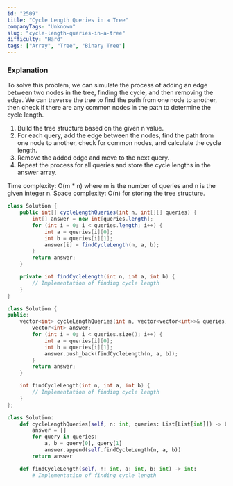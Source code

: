 ```yaml
---
id: "2509"
title: "Cycle Length Queries in a Tree"
companyTags: "Unknown"
slug: "cycle-length-queries-in-a-tree"
difficulty: "Hard"
tags: ["Array", "Tree", "Binary Tree"]
---
```


### Explanation

To solve this problem, we can simulate the process of adding an edge between two nodes in the tree, finding the cycle, and then removing the edge. We can traverse the tree to find the path from one node to another, then check if there are any common nodes in the path to determine the cycle length.

1. Build the tree structure based on the given n value.
2. For each query, add the edge between the nodes, find the path from one node to another, check for common nodes, and calculate the cycle length.
3. Remove the added edge and move to the next query.
4. Repeat the process for all queries and store the cycle lengths in the answer array.

Time complexity: O(m * n) where m is the number of queries and n is the given integer n.
Space complexity: O(n) for storing the tree structure.
```java
class Solution {
    public int[] cycleLengthQueries(int n, int[][] queries) {
        int[] answer = new int[queries.length];
        for (int i = 0; i < queries.length; i++) {
            int a = queries[i][0];
            int b = queries[i][1];
            answer[i] = findCycleLength(n, a, b);
        }
        return answer;
    }

    private int findCycleLength(int n, int a, int b) {
        // Implementation of finding cycle length
    }
}
```

```cpp
class Solution {
public:
    vector<int> cycleLengthQueries(int n, vector<vector<int>>& queries) {
        vector<int> answer;
        for (int i = 0; i < queries.size(); i++) {
            int a = queries[i][0];
            int b = queries[i][1];
            answer.push_back(findCycleLength(n, a, b));
        }
        return answer;
    }

    int findCycleLength(int n, int a, int b) {
        // Implementation of finding cycle length
    }
};
```

```python
class Solution:
    def cycleLengthQueries(self, n: int, queries: List[List[int]]) -> List[int]:
        answer = []
        for query in queries:
            a, b = query[0], query[1]
            answer.append(self.findCycleLength(n, a, b))
        return answer

    def findCycleLength(self, n: int, a: int, b: int) -> int:
        # Implementation of finding cycle length
```